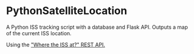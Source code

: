 # PythonSatelliteLocation

A Python ISS tracking script with a database and Flask API. Outputs a map of the current ISS location.

Using the ["Where the ISS at?" REST API.](https://wheretheiss.at/w/developer)
